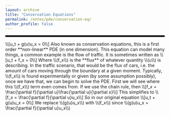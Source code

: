 ```yaml
---
layout: archive
title: "Conservation Equations"
permalink: /notes/pde/conservation-eq/
author_profile: false
--- 
```

<hr style="border: 2px solid black;">
\\[u_t + g(u)u_x = 0\\]
Also known as conservation equations, this is a first order **non-linear** PDE (in one dimension). This equation can model many things, a common example is the flow of traffic. It is sometimes written as 
\\[u_t + f_x = 0\\]
Where \\(f_x\\) is the **flux** of whatever quantity \\(u\\) is describing. In the traffic scenario, that would be the flux of cars, i.e. the amount of cars moving through the boundary at a given moment. Typically, \\(f_x\\) is found experimentally or given (by some assumption possibly), once we have that, we can begin to solve the PDE. First we will see where this \\(f_x\\) term even comes from. If we use the chain rule, then 
\\[f_x = \frac{\partial f}{\partial u}\frac{\partial u}{\partial x}\\]
This simplifies to 
\\[f_x = \frac{\partial f}{\partial u}u_x\\]
So in our original equation 
\\[u_t + g(u)u_x = 0\\]
We replace \\(g(u)u_x\\) with \\(f_x\\) since \\(g(u)u_x = \frac{\partial f}{\partial u}u_x\\)
